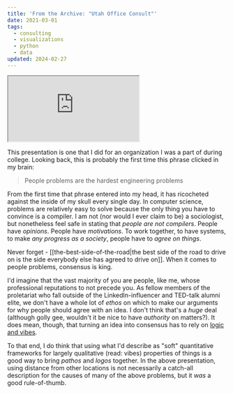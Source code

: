 ```yaml
---
title: 'From the Archive: "Utah Office Consult"'
date: 2021-03-01
tags:
  - consulting
  - visualizations
  - python
  - data
updated: 2024-02-27
---
```

<iframe src="https://docs.google.com/gview?url=https://chaoticgood.computer/assets/utah_office_update.pdf&embedded=true"></iframe>

This presentation is one that I did for an organization I was a part of during college. Looking back, this is probably the first time this phrase clicked in my brain:

> People problems are the hardest engineering problems

From the first time that phrase entered into my head, it has ricocheted against the inside of my skull every single day. In computer science, problems are relatively easy to solve because the only thing you have to convince is a compiler. I am not (nor would I ever claim to be) a sociologist, but nonetheless feel safe in stating that *people are not compilers*. People have *opinions*. People have *motivations*. To work together, to have systems, to make *any progress as a society*, people have to *agree on things*.

Never forget - [[the-best-side-of-the-road|the best side of the road to drive on is the side everybody else has agreed to drive on]]. When it comes to people problems, consensus is king.

I'd imagine that the vast majority of you are people, like me, whose professional reputations to not precede you. As fellow members of the proletariat who fall outside of the LinkedIn-influencer and TED-talk alumni elite, we don't have a whole lot of *ethos* on which to make our arguments for why people should agree with an idea. I don't think that's a *huge* deal (although golly gee, wouldn't it be nice to have *authority* on matters?). It does mean, though, that turning an idea into consensus has to rely on [logic and vibes](https://youtu.be/eHu51ZUmIlc?si=AatscwGua4CdxTVj&t=73).

To that end, I do think that using what I'd describe as "soft" quantitative frameworks for largely qualitative (read: vibes) properties of things is a good way to bring *pathos* and *logos* together. In the above presentation, using distance from other locations is not necessarily a catch-all description for the causes of many of the above problems, but it *was* a good rule-of-thumb.